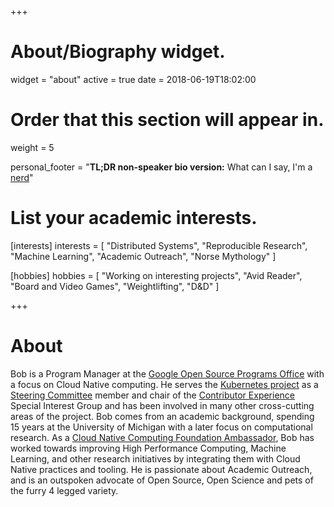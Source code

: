 +++
# About/Biography widget.
widget = "about"
active = true
date = 2018-06-19T18:02:00

# Order that this section will appear in.
weight = 5

personal_footer = "**TL;DR non-speaker bio version:** What can I say, I'm a [nerd](https://xkcd.com/327/)"
# List your academic interests.
[interests]
  interests = [
    "Distributed Systems",
    "Reproducible Research",
    "Machine Learning",
    "Academic Outreach",
    "Norse Mythology"
  ]

  [hobbies]
    hobbies = [
      "Working on interesting projects",
      "Avid Reader",
      "Board and Video Games",
      "Weightlifting",
      "D&D"
    ]
  
+++

# About

Bob is a Program Manager at the [Google Open Source Programs Office] with a focus on Cloud Native
computing. He serves the [Kubernetes project] as a [Steering Committee] member and chair of the
[Contributor Experience] Special  Interest Group and has been involved in many other cross-cutting
areas of the project. Bob comes from an academic background, spending 15 years at the University of
Michigan with a later focus on computational research. As a
[Cloud Native Computing Foundation Ambassador], Bob has worked towards improving High Performance
Computing, Machine Learning, and other research initiatives by integrating them with Cloud Native
practices and tooling. He is passionate about Academic Outreach, and is an outspoken advocate of
Open Source, Open Science and pets of the furry 4 legged variety.


[Google Open Source Programs Office]: https://opensource.google/
[Kubernetes project]: https://kubernetes.io
[Steering Committee]: http://git.k8s.io/community/committee-steering
[Contributor Experience]: http://git.k8s.io/community/sig-contributor-experience
[Cloud Native Computing Foundation Ambassador]: https://www.cncf.io/people/ambassadors/